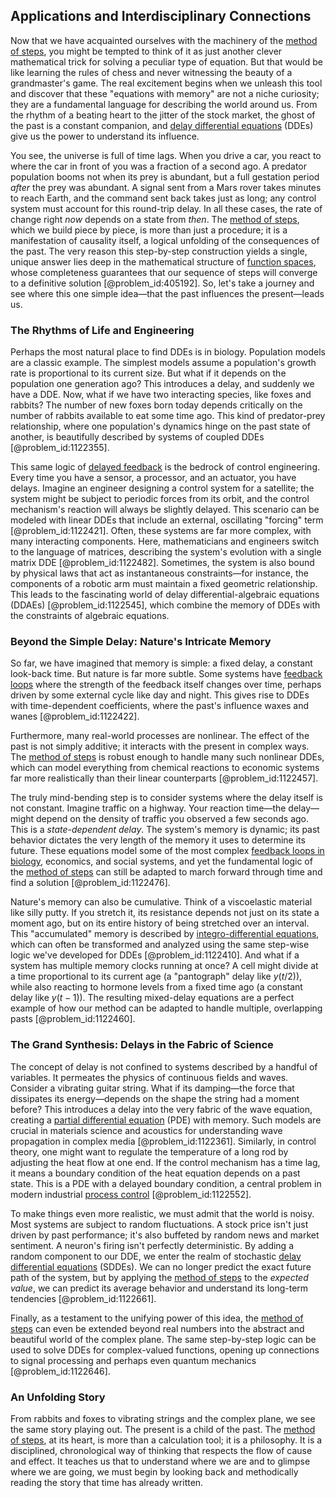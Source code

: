 ## Applications and Interdisciplinary Connections

Now that we have acquainted ourselves with the machinery of the [method of steps](@article_id:202755), you might be tempted to think of it as just another clever mathematical trick for solving a peculiar type of equation. But that would be like learning the rules of chess and never witnessing the beauty of a grandmaster's game. The real excitement begins when we unleash this tool and discover that these "equations with memory" are not a niche curiosity; they are a fundamental language for describing the world around us. From the rhythm of a beating heart to the jitter of the stock market, the ghost of the past is a constant companion, and [delay differential equations](@article_id:178021) (DDEs) give us the power to understand its influence.

You see, the universe is full of time lags. When you drive a car, you react to where the car in front of you was a fraction of a second ago. A predator population booms not when its prey is abundant, but a full gestation period *after* the prey was abundant. A signal sent from a Mars rover takes minutes to reach Earth, and the command sent back takes just as long; any control system must account for this round-trip delay. In all these cases, the rate of change right *now* depends on a state from *then*. The [method of steps](@article_id:202755), which we build piece by piece, is more than just a procedure; it is a manifestation of causality itself, a logical unfolding of the consequences of the past. The very reason this step-by-step construction yields a single, unique answer lies deep in the mathematical structure of [function spaces](@article_id:142984), whose completeness guarantees that our sequence of steps will converge to a definitive solution [@problem_id:405192]. So, let's take a journey and see where this one simple idea—that the past influences the present—leads us.

### The Rhythms of Life and Engineering

Perhaps the most natural place to find DDEs is in biology. Population models are a classic example. The simplest models assume a population's growth rate is proportional to its current size. But what if it depends on the population one generation ago? This introduces a delay, and suddenly we have a DDE. Now, what if we have two interacting species, like foxes and rabbits? The number of new foxes born today depends critically on the number of rabbits available to eat some time ago. This kind of predator-prey relationship, where one population's dynamics hinge on the past state of another, is beautifully described by systems of coupled DDEs [@problem_id:1122355].

This same logic of [delayed feedback](@article_id:260337) is the bedrock of control engineering. Every time you have a sensor, a processor, and an actuator, you have delays. Imagine an engineer designing a control system for a satellite; the system might be subject to periodic forces from its orbit, and the control mechanism's reaction will always be slightly delayed. This scenario can be modeled with linear DDEs that include an external, oscillating "forcing" term [@problem_id:1122421]. Often, these systems are far more complex, with many interacting components. Here, mathematicians and engineers switch to the language of matrices, describing the system's evolution with a single matrix DDE [@problem_id:1122482]. Sometimes, the system is also bound by physical laws that act as instantaneous constraints—for instance, the components of a robotic arm must maintain a fixed geometric relationship. This leads to the fascinating world of delay differential-algebraic equations (DDAEs) [@problem_id:1122545], which combine the memory of DDEs with the constraints of algebraic equations.

### Beyond the Simple Delay: Nature's Intricate Memory

So far, we have imagined that memory is simple: a fixed delay, a constant look-back time. But nature is far more subtle. Some systems have [feedback loops](@article_id:264790) where the strength of the feedback itself changes over time, perhaps driven by some external cycle like day and night. This gives rise to DDEs with time-dependent coefficients, where the past's influence waxes and wanes [@problem_id:1122422].

Furthermore, many real-world processes are nonlinear. The effect of the past is not simply additive; it interacts with the present in complex ways. The [method of steps](@article_id:202755) is robust enough to handle many such nonlinear DDEs, which can model everything from chemical reactions to economic systems far more realistically than their linear counterparts [@problem_id:1122457].

The truly mind-bending step is to consider systems where the delay itself is not constant. Imagine traffic on a highway. Your reaction time—the delay—might depend on the density of traffic you observed a few seconds ago. This is a *state-dependent delay*. The system's memory is dynamic; its past behavior dictates the very length of the memory it uses to determine its future. These equations model some of the most complex [feedback loops in biology](@article_id:261391), economics, and social systems, and yet the fundamental logic of the [method of steps](@article_id:202755) can still be adapted to march forward through time and find a solution [@problem_id:1122476].

Nature's memory can also be cumulative. Think of a viscoelastic material like silly putty. If you stretch it, its resistance depends not just on its state a moment ago, but on its entire history of being stretched over an interval. This "accumulated" memory is described by [integro-differential equations](@article_id:164556), which can often be transformed and analyzed using the same step-wise logic we've developed for DDEs [@problem_id:1122410]. And what if a system has multiple memory clocks running at once? A cell might divide at a time proportional to its current age (a "pantograph" delay like $y(t/2)$), while also reacting to hormone levels from a fixed time ago (a constant delay like $y(t-1)$). The resulting mixed-delay equations are a perfect example of how our method can be adapted to handle multiple, overlapping pasts [@problem_id:1122460].

### The Grand Synthesis: Delays in the Fabric of Science

The concept of delay is not confined to systems described by a handful of variables. It permeates the physics of continuous fields and waves. Consider a vibrating guitar string. What if its damping—the force that dissipates its energy—depends on the shape the string had a moment before? This introduces a delay into the very fabric of the wave equation, creating a [partial differential equation](@article_id:140838) (PDE) with memory. Such models are crucial in materials science and acoustics for understanding wave propagation in complex media [@problem_id:1122361]. Similarly, in control theory, one might want to regulate the temperature of a long rod by adjusting the heat flow at one end. If the control mechanism has a time lag, it means a boundary condition of the heat equation depends on a past state. This is a PDE with a delayed boundary condition, a central problem in modern industrial [process control](@article_id:270690) [@problem_id:1122552].

To make things even more realistic, we must admit that the world is noisy. Most systems are subject to random fluctuations. A stock price isn't just driven by past performance; it's also buffeted by random news and market sentiment. A neuron's firing isn't perfectly deterministic. By adding a random component to our DDE, we enter the realm of stochastic [delay differential equations](@article_id:178021) (SDDEs). We can no longer predict the exact future path of the system, but by applying the [method of steps](@article_id:202755) to the *expected value*, we can predict its average behavior and understand its long-term tendencies [@problem_id:1122661].

Finally, as a testament to the unifying power of this idea, the [method of steps](@article_id:202755) can even be extended beyond real numbers into the abstract and beautiful world of the complex plane. The same step-by-step logic can be used to solve DDEs for complex-valued functions, opening up connections to signal processing and perhaps even quantum mechanics [@problem_id:1122646].

### An Unfolding Story

From rabbits and foxes to vibrating strings and the complex plane, we see the same story playing out. The present is a child of the past. The [method of steps](@article_id:202755), at its heart, is more than a calculation tool; it is a philosophy. It is a disciplined, chronological way of thinking that respects the flow of cause and effect. It teaches us that to understand where we are and to glimpse where we are going, we must begin by looking back and methodically reading the story that time has already written.